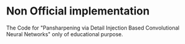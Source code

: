 # Non Official implementation

The Code for "Pansharpening via Detail Injection Based Convolutional Neural Networks" only of educational purpose.
